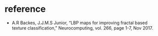 # reference
- A.R Backes, J.J.M.S Junior, “LBP maps for improving fractal based texture classification,” Neurocomputing, vol. 266, page 1-7, Nov 2017.